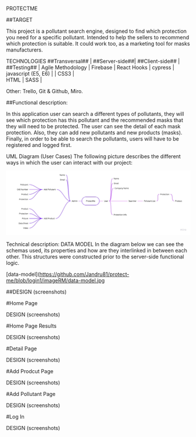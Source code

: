 PROTECTME

##TARGET

This project is a pollutant search engine, designed to find which protection you need for a specific pollutant. Intended to help the sellers to recommend which protection is suitable. It could work too, as a marketing tool for masks manufacturers.


TECHNOLOGIES
##Transversal##	    | ##Server-side##| ##Client-side## | ##Testing## |
Agile Methodology   |	Firebase     |	React Hooks    | cypress     |     
javascript (E5, E6)	|                |   	CSS3       |	         
HTML	                             |	    SASS       |


Other: Trello, Git & Github, Miro.

##Functional description:

In this application user can search a different types of pollutants, they will see which protection has this pollutant and the recommended masks that they will need to be protected. The user can see the detail of each mask protection. Also, they can add new pollutants and new products (masks). Finally, in order to be able to search the pollutants, users will have to be registered and logged first.

UML Diagram (User Cases)
The following picture describes the different ways in which the user can interact with our project:

![UML](https://github.com/Jandru81/protect-me/blob/login1/imageRM/UML.jpg)



Technical description:
DATA MODEL
In the diagram below we can see the schemas used, its properties and how are they interlinked in between each other. This structures were constructed prior to the server-side functional logic.

[data-model](https://github.com/Jandru81/protect-me/blob/login1/imageRM/data-model.jpg




##DESIGN (screenshots)

#Home Page

DESIGN (screenshots)

#Home Page Results

DESIGN (screenshots)

#Detail Page

DESIGN (screenshots)

#Add Prodcut Page

DESIGN (screenshots)

#Add Pollutant Page

DESIGN (screenshots)

#Log In

DESIGN (screenshots)